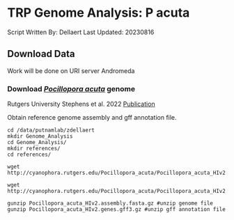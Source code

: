 # TRP Genome Analysis: P acuta

Script Written By: Dellaert
Last Updated: 20230816

## Download Data

Work will be done on URI server Andromeda

### Download [*Pocillopora acuta*](http://cyanophora.rutgers.edu/Pocillopora_acuta/) genome

Rutgers University Stephens et al. 2022 [Publication](https://academic.oup.com/gigascience/article/doi/10.1093/gigascience/giac098/6815755)

Obtain reference genome assembly and gff annotation file.

```
cd /data/putnamlab/zdellaert
mkdir Genome_Analysis
cd Genome_Analysis/
mkdir references/
cd references/ 

wget http://cyanophora.rutgers.edu/Pocillopora_acuta/Pocillopora_acuta_HIv2.assembly.fasta.gz

wget http://cyanophora.rutgers.edu/Pocillopora_acuta/Pocillopora_acuta_HIv2.genes.gff3.gz

gunzip Pocillopora_acuta_HIv2.assembly.fasta.gz #unzip genome file
gunzip Pocillopora_acuta_HIv2.genes.gff3.gz #unzip gff annotation file
```

